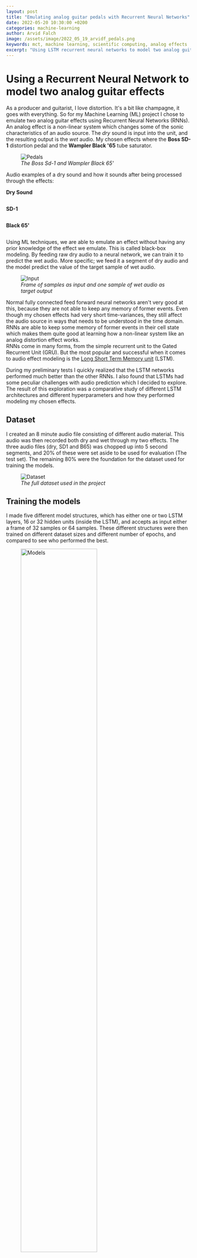 ```yaml
---
layout: post
title: "Emulating analog guitar pedals with Recurrent Neural Networks"
date: 2022-05-20 10:30:00 +0200
categories: machine-learning
author: Arvid Falch
image: /assets/image/2022_05_19_arvidf_pedals.png
keywords: mct, machine learning, scientific computing, analog effects
excerpt: "Using LSTM recurrent neural networks to model two analog guitar pedals."
---
```




# **Using a Recurrent Neural Network to model two analog guitar effects**

As a producer and guitarist, I love distortion. It's a bit like champagne, it goes with everything. So for my Machine Learning (ML) project I chose to emulate two analog guitar effects using Recurrent Neural Networks (RNNs).    
An analog effect is a non-linear system which changes some of the sonic characteristics of an audio source. The *dry* sound is input into the unit, and the resulting output is the *wet* audio. My chosen effects where the **Boss SD-1** distortion pedal and the **Wampler Black '65** tube saturator.



<figure style="float: none">
   <img src="/assets/image/2022_05_19_arvidf_pedals.png" alt="Pedals" title="" width="auto" />
   <figcaption><i>The Boss Sd-1 and Wampler Black 65'</i></figcaption>
</figure>

Audio examples of a dry sound and how it sounds after being processed through the effects:

**Dry Sound**

<div class="waveform" id="Dry_1"></div>

**SD-1**

<div class="waveform" id="SD1_1"></div>

**Black 65'**

<div class="waveform" id="B65_1"></div>

Using ML techniques, we are able to emulate an effect without having any prior knowledge of the effect we emulate. This is called black-box modeling. By feeding raw dry audio to a neural network, we can train it to predict the wet audio. More specific; we feed it a segment of dry audio and the model predict the value of the target sample of wet audio.

<figure style="float: none">
   <img src="/assets/image/2022_05_19_arvidf_feature_input.png" alt="Input" title="" width="auto" />
   <figcaption><i>Frame of samples as input and one sample of wet audio as target output</i></figcaption>
</figure>


Normal fully connected feed forward neural networks aren't very good at this, because they are not able to keep any memory of former events. Even though my chosen effects had very short time-variances, they still affect the audio source in ways that needs to be understood in the time domain. RNNs are able to keep some memory of former events in their cell state which makes them quite good at learning how a non-linear system like an analog distortion effect works.  
RNNs come in many forms, from the simple recurrent unit to the Gated Recurrent Unit (GRU). But the most popular and successful when it comes to audio effect modeling is the [Long Short Term Memory unit](https://colah.github.io/posts/2015-08-Understanding-LSTMs/) (LSTM).  

During my preliminary tests I quickly realized that the LSTM networks performed much better than the other RNNs. I also found that LSTMs had some peculiar challenges with audio prediction which I decided to explore. The result of this exploration was a comparative study of different LSTM architectures and different hyperparameters and how they performed modeling my chosen effects.

## **Dataset**

I created an 8 minute audio file consisting of different audio material. This audio was then recorded both dry and wet through my two effects. The three audio files (dry, SD1 and B65) was chopped up into 5 second segments, and 20% of these were set aside to be used for evaluation (The test set). The remaining 80% were the foundation for the dataset used for training the models.

<figure style="float: none">
   <img src="/assets/image/2022_05_19_arvidf_DatasetDryNotated.png" alt="Dataset" title="" width="auto" />
   <figcaption><i>The full dataset used in the project</i></figcaption>
</figure>

## **Training the models**

I made five different model structures, which has either one or two LSTM layers, 16 or 32 hidden units (inside the LSTM), and accepts as input either a frame of 32 samples or 64 samples. These different structures were then trained on different dataset sizes and different number of epochs, and compared to see who performed the best.

<figure style="float: none">
   <img src="/assets/image/2022_05_19_arvidf_models.png" alt="Models" title="" height="auto" width="70%" />
   <figcaption><i>The five model structures.</i></figcaption>
</figure>


Using [Tensorflow](https://www.tensorflow.org/) with the [Keras API](https://keras.io/), I trained hundred of models, and collected evaluation metrics from all of them which I used for analysis.   
It took quite some time.  
And every week or so I would come up with a tiny improvement and as a result I had to redo everything from scratch.

## **Results**

To put it simple, the results can be explained this way:

1. The models performed better on the SD-1 than the Black 65' when we look at the evaluation metrics. But when you audition the predicted audio and the target output it's hard to tell which effect is most similar.  
(*The following examples are one layer, 32 hidden units trained on 40k frames of audio.*)

**SD-1 True output**

<div class="waveform" id="SD1_True"></div>

**SD-1 Predicted Output**

<div class="waveform" id="SD1_Predicted"></div>

**Black 65' True Output**

<div class="waveform" id="B65_True"></div>


**Black 65' Predicted Output**

<div class="waveform" id="B65_Predicted"></div>


2. The bigger the model structure, the better the evaluation metric scores. Evaluation metrics are the Mean Absolute Error (Mae), Coefficient of Determination (R2) and Error to Signal Ratio (ESR).
3. The bigger the dataset, the better the evaluation metric scores gets.
All the best performing models were trained on 500k frames of either 32 or 64 samples.

<figure style="float: none">
   <img src="/assets/image/2022_05_19_arvidf_SD1_perf.png" alt="SD1 Performance" title="" height="auto"  width="65%" />
   <figcaption><i>Evaluation metrics for the best performing models on the SD-1.</i></figcaption>
</figure>

<figure style="float: none">
   <img src="/assets/image/2022_05_19_arvidf_B65_perf.png" alt="B65 Performance" title="" height="auto" width="65%" />
   <figcaption><i>Evaluation metrics for the best performing models on the B 65'.</i></figcaption>
</figure>

4. The evaluation metric scores do not necessarily correspond to my subjective perception of the similarity of the predicted versus the target output.
5. The longer the models train, evaluation metric scores improves, but the more they added unwanted high frequency material (noise and aliasing).
6. Visually inspecting spectrograms and waveforms often tells a different story than the evaluation metrics.    


<figure style="float: none">
   <img src="/assets/image/2022_05_19_arvidf_waveformcompare 2.png" alt="Waveforms" title="" width="auto" />
   <figcaption><i>Waveforms of dry audio, target output and predicted output.</i></figcaption>
</figure>

### **Noise and aliasing**

In ML, an epoch is one training iteration through the whole training set. The number of epochs then determines for how long the model is allowed to train. Training for too many epochs can result in overfitting, or in the case of this project; noise and aliasing.
Here you can see how the models first learn to emulate the low frequency content, then slowly learn to add the high frequency content. After 50+ epochs they start to add erroneous high frequent noise and aliasing artifacts.
These examples were made with a dataset of 116 seconds of dry audio, rather small compared to the biggest datasets used for my experiments. However bigger datasets would cause the same behaviour:  


<figure style="float: none">
   <img src="/assets/image/2022_05_19_arvidf_target_output.png" alt="Target" title="" width="auto" />
   <figcaption><i>Spectrogram of Target Output.</i></figcaption>
</figure>

### **True output**
<div class="waveform" id="Target_output"></div>

<figure style="float: none">
   <img src="/assets/image/2022_05_19_arvidf_20epochs.png" alt="20epochs" title="" width="auto" />
   <figcaption><i>Spectrogram of prediction after 20 epochs.</i></figcaption>
</figure>

### **Predicted output after 20 epochs**
<div class="waveform" id="20_epochs"></div>

<figure style="float: none">
   <img src="/assets/image/2022_05_19_arvidf_35epochs.png" alt="35epochs" title="" width="auto" />
   <figcaption><i>Spectrogram of prediction after 35 epochs.</i></figcaption>
</figure>

### **Predicted output after 35 epochs**
<div class="waveform" id="35_epochs"></div>

<figure style="float: none">
   <img src="/assets/image/2022_05_19_arvidf_50epochs.png" alt="50epochs" title="" width="auto" />
   <figcaption><i>Spectrogram of prediction after 50 epochs.</i></figcaption>
</figure>

### **Predicted output after 50 epochs**
<div class="waveform" id="50_epochs"></div>

<figure style="float: none">
   <img src="/assets/image/2022_05_19_arvidf_80epochs.png" alt="80epochs" title="" width="auto" />
   <figcaption><i>Spectrogram of prediction after 80 epochs.</i></figcaption>
</figure>

### **Predicted output after 80 epochs**
<div class="waveform" id="80_epochs"></div>

<figure style="float: none">
   <img src="/assets/image/2022_05_19_arvidf_200epochs.png" alt="200epochs" title="" width="auto" />
   <figcaption><i>Spectrogram of prediction after 200 epochs.</i></figcaption>
</figure>


### **Predicted output after 200 epochs**
<div class="waveform" id="200_epochs"></div>




This could however be because the LSTMs are doing a great job emulating the analog effects. All analog effects are non-linear, and non-linear systems will always produce content above the [Nyquist Frequency](https://en.wikipedia.org/wiki/Nyquist_frequency), called the intermodulation product. Whenever audio goes through the process of Analog-to-Digital conversion, this is handled by a low pass filter filtering out the information around and above the Nyquist frequency. However because the high frequency content predicted by the models happens inside the digital domain, no such filtering is possible.  

## **Takeaways**

1. LSTM networks are pretty good at modeling analog effects with short time-variances. However they don't work that well if the effect has longer time-variances (phasers, chorus) or memory (delay, reverb).
2. It's hard to evaluate how similar a predicted audio signal is to its target audio signal. Evaluation metrics underestimate low energy high frequency information, in other words they don't "hear" the noisy stuff.
3. Smaller and less computationally expensive models can produce pretty good results. The performance gain achieved by adding layers or more hidden units to a LSTM network are not necessarily worth it compared to the added computational cost and increased interference time.


The code for this project is available at [Github](https://github.com/arvidfalch/blackboxRNNmodeling).







<!-- END OF BLOG POST -->

<style>

.btn {
  color: #fff;
  background-color: #2c3e50;
  border-color: #2c3e50;

  border: 1px solid transparent;
  padding: .375rem .75rem;
  font-size: 1rem;
  border-radius: .25rem;
  transition: color .15s ease-in-out,background-color .15s ease-in-out,border-color .15s ease-in-out,box-shadow .15s ease-in-out;
}

/* Darker background on mouse-over */
.btn:hover {
  background-color: RoyalBlue;

}

button:not(:disabled) {
  cursor: pointer;
}

code {
  color: #e83e8c;
  /* word-wrap: break-word; */
}

.waveform {
  display: flex;
  flex-direction: column;
  width: 90%;
  margin: auto;
}

</style>

<!-- external lib used to display waveforms -->
<!-- <script src="https://unpkg.com/wavesurfer.js"></script> -->
<script src="https://unpkg.com/wavesurfer.js@5.0.1/dist/wavesurfer.js"></script>

<script>

const audioSamples = [

    {
        path: "/assets/audio/2022_05_19_arvidf_Dry_ex.mp3",
        anchor: "Dry_1",
        color: "#ffa600",
        alert: false,
    },
    {
        path: "/assets/audio/2022_05_19_arvidf_SD1_ex.mp3",
        anchor: "SD1_1",
        color: "#328d78",
        alert: false,
    },

    {
        path: "/assets/audio/2022_05_19_arvidf_B65_ex.mp3",
        anchor: "B65_1",
        color: "#D93821",
        alert: false,
    },
    {
        path: "/assets/audio/2022_05_19_arvidf_SD1_true.mp3",
        anchor: "SD1_True",
        color: "#1869ca",
        alert: false,
    },

    {
       path: "/assets/audio/2022_05_19_arvidf_predictedSD1.mp3",
       anchor: "SD1_Predicted",
       color: "blue",
       alert: false,
     },
     {
         path: "/assets/audio/2022_05_19_arvidf_true_B65.mp3",
         anchor: "B65_True",
         color: "#ffa600",
         alert: false,
     },
     {
         path: "/assets/audio/2022_05_19_arvidf_predictedB65.mp3",
         anchor: "B65_Predicted",
         color: "#328d78",
         alert: false,
     },

     {
         path: "/assets/audio/2022_05_19_arvidf_original_wet_epochs.mp3",
         anchor: "Target_output",
         color: "#D93821",
         alert: false,
     },
     {
         path: "/assets/audio/2022_05_19_arvidf_20epochs.mp3",
         anchor: "20_epochs",
         color: "#1869ca",
         alert: false,
     },

     {
        path: "/assets/audio/2022_05_19_arvidf_35epochs.mp3",
        anchor: "35_epochs",
        color: "blue",
        alert: false,
      },
      {
         path: "/assets/audio/2022_05_19_arvidf_50epochs.mp3",
         anchor: "50_epochs",
         color: "blue",
         alert: false,
       },
       {
           path: "/assets/audio/2022_05_19_arvidf_80epochs.mp3",
           anchor: "80_epochs",
           color: "#ffa600",
           alert: false,
       },
       {
           path: "/assets/audio/2022_05_19_arvidf_200epochs.mp3",
           anchor: "200_epochs",
           color: "#328d78",
           alert: false,
       },


];

const addPlayText = (sample) => "Play" + (sample.alert ? "  ⚠️" : "");

audioSamples.forEach((sample) => {
    const id = sample.anchor;
    const waveformDiv = document.querySelector("#" + id);

    const playButton = document.createElement("button");
    playButton.id = "button-" + id;
    playButton.style.margin = "auto";
    playButton.classList = "btn btn-primary";
    playButton.innerText = "Play";

    const wavesurfer = WaveSurfer.create({
        container: "#" + id,
        mediaControls: true,
        height: 64,
        waveColor: sample.color,
    });
    wavesurfer.load(sample.path);
    wavesurfer.once("ready", () => {
        waveformDiv.appendChild(playButton);
        playButton.onclick = () => {
            wavesurfer.playPause();
            if (playButton.innerText.startsWith("Pause")) {
                playButton.innerText = "Play";
            } else if (playButton.innerText.startsWith("Play")) {
                playButton.innerText = "Pause";
            }
        };
    });
    wavesurfer.once("finish", () => {
        playButton.innerText = "Play";
    });
});

</script>
